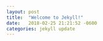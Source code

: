 ```yaml
---
layout: post
title:  "Welcome to Jekyll!"
date:   2018-02-25 21:21:52 -0600
categories: jekyll update
---
```


